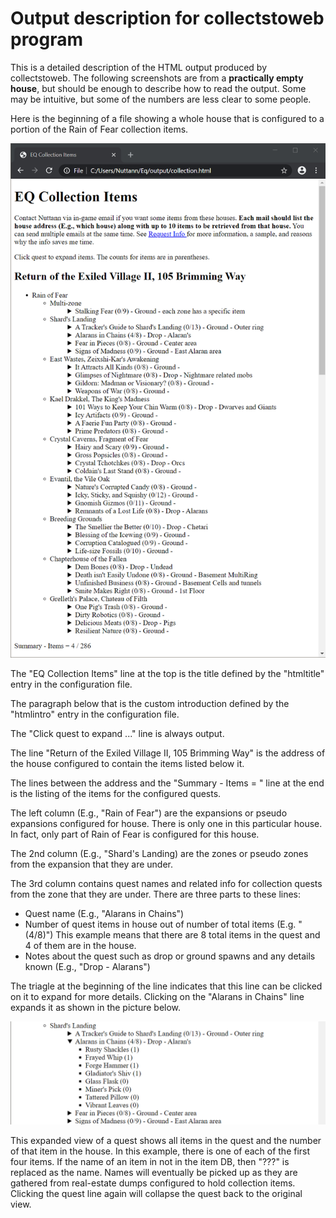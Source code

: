 # Output description for collectstoweb program

This is a detailed description of the HTML output produced by collectstoweb. The
following screenshots are from a **practically empty house**, but should be
enough to describe how to read the output. Some may be intuitive, but some of
the numbers are less clear to some people.

Here is the beginning of a file showing a whole house that is configured to
a portion of the Rain of Fear collection items.

![First house](./collectshtmlsample.png)

The "EQ Collection Items" line at the top is the title defined by the
"htmltitle" entry in the configuration file.

The paragraph below that is the custom introduction defined by the "htmlintro"
entry in the configuration file.

The "Click quest to expand ..." line is always output.

The line "Return of the Exiled Village II, 105 Brimming Way" is the address of
the house configured to contain the items listed below it.

The lines between the address and the "Summary - Items = " line at the end is
the listing of the items for the configured quests.

The left column (E.g., "Rain of Fear") are the expansions or pseudo expansions
configured for house. There is only one in this particular house. In fact, only
part of Rain of Fear is configured for this house.

The 2nd column (E.g., "Shard's Landing) are the zones or pseudo zones from the
expansion that they are under.

The 3rd column contains quest names and related info for collection quests from
the zone that they are under. There are three parts to these lines:

- Quest name (E.g., "Alarans in Chains")
- Number of quest items in house out of number of total items (E.g. "(4/8)")
  This example means that there are 8 total items in the quest and 4 of them are
  in the house.
- Notes about the quest such as drop or ground spawns and any details known
  (E.g., "Drop - Alarans")

The triagle at the beginning of the line indicates that this line can be clicked
on it to expand for more details. Clicking on the "Alarans in Chains" line
expands it as shown in the picture below.

![Expanded quest](./collectsexpand.png)

This expanded view of a quest shows all items in the quest and the number of
that item in the house. In this example, there is one of each of the first four
items. If the name of an item in not in the item DB, then "???" is replaced as
the name. Names will eventually be picked up as they are gathered from
real-estate dumps configured to hold collection items. Clicking the quest line
again will collapse the quest back to the original view.

